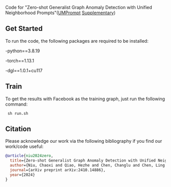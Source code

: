Code for "Zero-shot Generalist Graph Anomaly Detection with Unified Neighborhood Prompts"([UMPrompt](https://arxiv.org/pdf/2410.14886) [Supplementary]())

## Get Started
To run the code, the following packages are required to be installed:

-python==3.8.19

-torch==1.13.1

-dgl==1.0.1+cu117

## Train
To get the results with Facebook as the training graph, just run the following command:

     sh run.sh

## Citation
Please acknowledge our work via the following bibliography if you find our work/code useful:
```bibtex
@article{niu2024zero,
  title={Zero-shot Generalist Graph Anomaly Detection with Unified Neighborhood Prompts},
  author={Niu, Chaoxi and Qiao, Hezhe and Chen, Changlu and Chen, Ling and Pang, Guansong},
  journal={arXiv preprint arXiv:2410.14886},
  year={2024}
}
